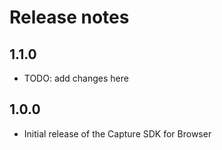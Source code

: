# Release notes

## 1.1.0

- TODO: add changes here

## 1.0.0

- Initial release of the Capture SDK for Browser
